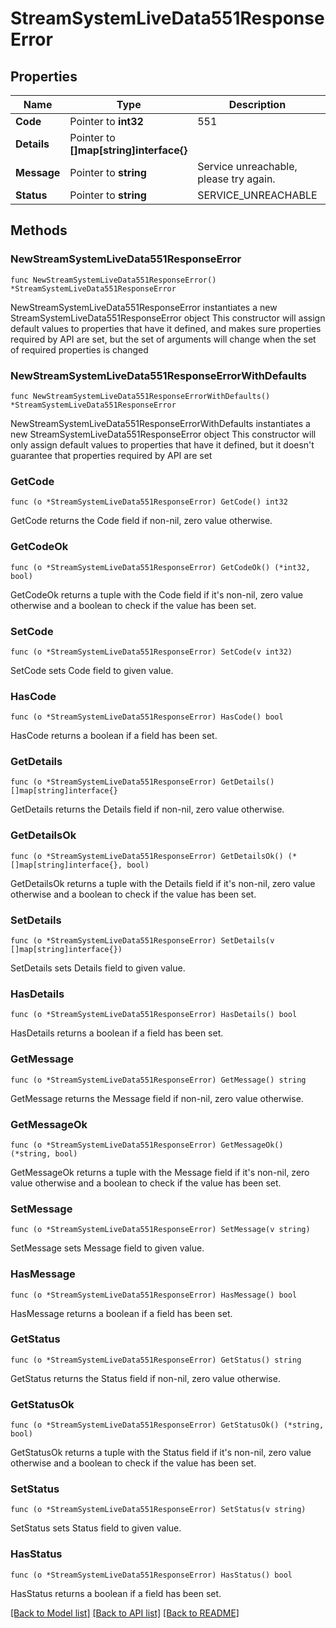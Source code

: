 # StreamSystemLiveData551ResponseError

## Properties

Name | Type | Description | Notes
------------ | ------------- | ------------- | -------------
**Code** | Pointer to **int32** | 551 | [optional] 
**Details** | Pointer to **[]map[string]interface{}** |  | [optional] 
**Message** | Pointer to **string** | Service unreachable, please try again. | [optional] 
**Status** | Pointer to **string** | SERVICE_UNREACHABLE | [optional] 

## Methods

### NewStreamSystemLiveData551ResponseError

`func NewStreamSystemLiveData551ResponseError() *StreamSystemLiveData551ResponseError`

NewStreamSystemLiveData551ResponseError instantiates a new StreamSystemLiveData551ResponseError object
This constructor will assign default values to properties that have it defined,
and makes sure properties required by API are set, but the set of arguments
will change when the set of required properties is changed

### NewStreamSystemLiveData551ResponseErrorWithDefaults

`func NewStreamSystemLiveData551ResponseErrorWithDefaults() *StreamSystemLiveData551ResponseError`

NewStreamSystemLiveData551ResponseErrorWithDefaults instantiates a new StreamSystemLiveData551ResponseError object
This constructor will only assign default values to properties that have it defined,
but it doesn't guarantee that properties required by API are set

### GetCode

`func (o *StreamSystemLiveData551ResponseError) GetCode() int32`

GetCode returns the Code field if non-nil, zero value otherwise.

### GetCodeOk

`func (o *StreamSystemLiveData551ResponseError) GetCodeOk() (*int32, bool)`

GetCodeOk returns a tuple with the Code field if it's non-nil, zero value otherwise
and a boolean to check if the value has been set.

### SetCode

`func (o *StreamSystemLiveData551ResponseError) SetCode(v int32)`

SetCode sets Code field to given value.

### HasCode

`func (o *StreamSystemLiveData551ResponseError) HasCode() bool`

HasCode returns a boolean if a field has been set.

### GetDetails

`func (o *StreamSystemLiveData551ResponseError) GetDetails() []map[string]interface{}`

GetDetails returns the Details field if non-nil, zero value otherwise.

### GetDetailsOk

`func (o *StreamSystemLiveData551ResponseError) GetDetailsOk() (*[]map[string]interface{}, bool)`

GetDetailsOk returns a tuple with the Details field if it's non-nil, zero value otherwise
and a boolean to check if the value has been set.

### SetDetails

`func (o *StreamSystemLiveData551ResponseError) SetDetails(v []map[string]interface{})`

SetDetails sets Details field to given value.

### HasDetails

`func (o *StreamSystemLiveData551ResponseError) HasDetails() bool`

HasDetails returns a boolean if a field has been set.

### GetMessage

`func (o *StreamSystemLiveData551ResponseError) GetMessage() string`

GetMessage returns the Message field if non-nil, zero value otherwise.

### GetMessageOk

`func (o *StreamSystemLiveData551ResponseError) GetMessageOk() (*string, bool)`

GetMessageOk returns a tuple with the Message field if it's non-nil, zero value otherwise
and a boolean to check if the value has been set.

### SetMessage

`func (o *StreamSystemLiveData551ResponseError) SetMessage(v string)`

SetMessage sets Message field to given value.

### HasMessage

`func (o *StreamSystemLiveData551ResponseError) HasMessage() bool`

HasMessage returns a boolean if a field has been set.

### GetStatus

`func (o *StreamSystemLiveData551ResponseError) GetStatus() string`

GetStatus returns the Status field if non-nil, zero value otherwise.

### GetStatusOk

`func (o *StreamSystemLiveData551ResponseError) GetStatusOk() (*string, bool)`

GetStatusOk returns a tuple with the Status field if it's non-nil, zero value otherwise
and a boolean to check if the value has been set.

### SetStatus

`func (o *StreamSystemLiveData551ResponseError) SetStatus(v string)`

SetStatus sets Status field to given value.

### HasStatus

`func (o *StreamSystemLiveData551ResponseError) HasStatus() bool`

HasStatus returns a boolean if a field has been set.


[[Back to Model list]](../README.md#documentation-for-models) [[Back to API list]](../README.md#documentation-for-api-endpoints) [[Back to README]](../README.md)


